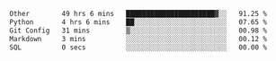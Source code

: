 <!--START_SECTION:waka-->

```txt
Other        49 hrs 6 mins   ██████████████████████▓░░   91.25 %
Python       4 hrs 6 mins    ██░░░░░░░░░░░░░░░░░░░░░░░   07.65 %
Git Config   31 mins         ▒░░░░░░░░░░░░░░░░░░░░░░░░   00.98 %
Markdown     3 mins          ░░░░░░░░░░░░░░░░░░░░░░░░░   00.12 %
SQL          0 secs          ░░░░░░░░░░░░░░░░░░░░░░░░░   00.00 %
```

<!--END_SECTION:waka--> 
 
